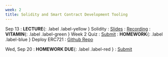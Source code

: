 ```yaml
---
week: 2
title: Solidity and Smart Contract Development Tooling
---
```


Sep 13
: **LECTURE**{: .label .label-yellow } Solidity
  : [Slides](https://docs.google.com/presentation/d/1lLPwGjQye6Zs0tniH2agUEpd20plI4RyCGdZrmulpLc/edit#slide=id.gacb5d1cb0c_0_693)
    : [Recording](https://youtu.be/BUC_Tauj1sI)
: **VITAMIN**{: .label .label-green } Week 2 Quiz
  : [Submit](https://forms.gle/Lof4hLwW4r7GCjYe7)
    <!-- : [Solutions](#) -->
: **HOMEWORK**{: .label .label-blue } Deploy ERC721
  : [Github Repo](https://github.com/BerkeleyBlockchain/fa23-dev-decal)

Wed, Sep 20
: **HOMEWORK DUE**{: .label .label-red }
  : [Submit](https://forms.gle/fDokLcGYkduvxZaR7)